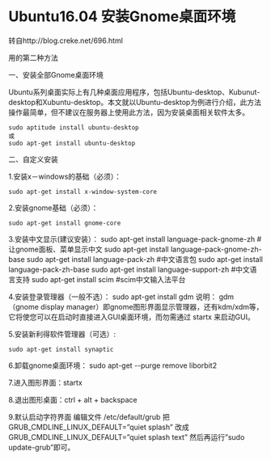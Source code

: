# Ubuntu16.04 安装Gnome桌面环境
转自http://blog.creke.net/696.html

用的第二种方法

一、安装全部Gnome桌面环境

Ubuntu系列桌面实际上有几种桌面应用程序，包括Ubuntu-desktop、Kubunut-desktop和Xubuntu-desktop。本文就以Ubuntu-desktop为例进行介绍，此方法操作最简单，但不建议在服务器上使用此方法，因为安装桌面相关软件太多。
```
sudo aptitude install ubuntu-desktop
或
sudo apt-get install ubuntu-desktop
```

二、自定义安装

1.安装x－windows的基础（必须）：
```
sudo apt-get install x-window-system-core
```
2.安装gnome基础（必须）：
```
sudo apt-get install gnome-core
```
3.安装中文显示(建议安装）：
sudo apt-get install language-pack-gnome-zh  #让gnome面板、菜单显示中文
sudo apt-get install language-pack-gnome-zh-base
sudo apt-get install language-pack-zh             #中文语言包
sudo apt-get install language-pack-zh-base
sudo apt-get install language-support-zh        #中文语言支持
sudo apt-get install scim        #scim中文输入法平台

4.安装登录管理器（一般不选）：
sudo apt-get install gdm
说明：
gdm（gnome display manager）即gnome图形界面显示管理器，还有kdm/xdm等，它将使您可以在启动时直接进入GUI桌面环境，而勿需通过 startx 来启动GUI。

5.安装新利得软件管理器（可选）:
```
sudo apt-get install synaptic
```

6.卸载gnome桌面环境：
sudo apt-get --purge remove liborbit2

7.进入图形界面：startx

8.退出图形桌面：ctrl + alt + backspace

9.默认启动字符界面
编辑文件 /etc/default/grub
把 GRUB_CMDLINE_LINUX_DEFAULT=”quiet splash”
改成GRUB_CMDLINE_LINUX_DEFAULT=”quiet splash text”
然后再运行”sudo update-grub”即可。
